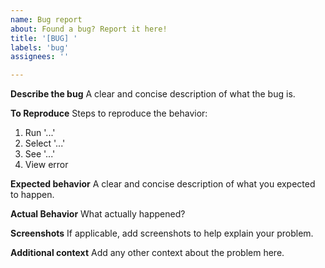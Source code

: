 ```yaml
---
name: Bug report
about: Found a bug? Report it here!
title: '[BUG] '
labels: 'bug'
assignees: ''

---
```


**Describe the bug**
A clear and concise description of what the bug is.

**To Reproduce**
Steps to reproduce the behavior:
1. Run '...'
2. Select '...'
3. See '...'
4. View error

**Expected behavior**
A clear and concise description of what you expected to happen.

**Actual Behavior**
What actually happened?

**Screenshots**
If applicable, add screenshots to help explain your problem.

**Additional context**
Add any other context about the problem here.
